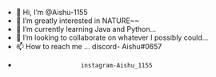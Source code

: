 - 👋 Hi, I’m @Aishu-1155
- 👀 I’m greatly interested in NATURE~~
- 🌱 I’m currently learning Java and Python...
- 💞️ I’m looking to collaborate on whatever I possibly could...
- 📫 How to reach me ... discord- Aishu#0657
-                       instagram-Aishu_1155

<!---
Aishu-1155/Aishu-1155 is a ✨ special ✨ repository because its `README.md` (this file) appears on your GitHub profile.
You can click the Preview link to take a look at your changes.
--->
